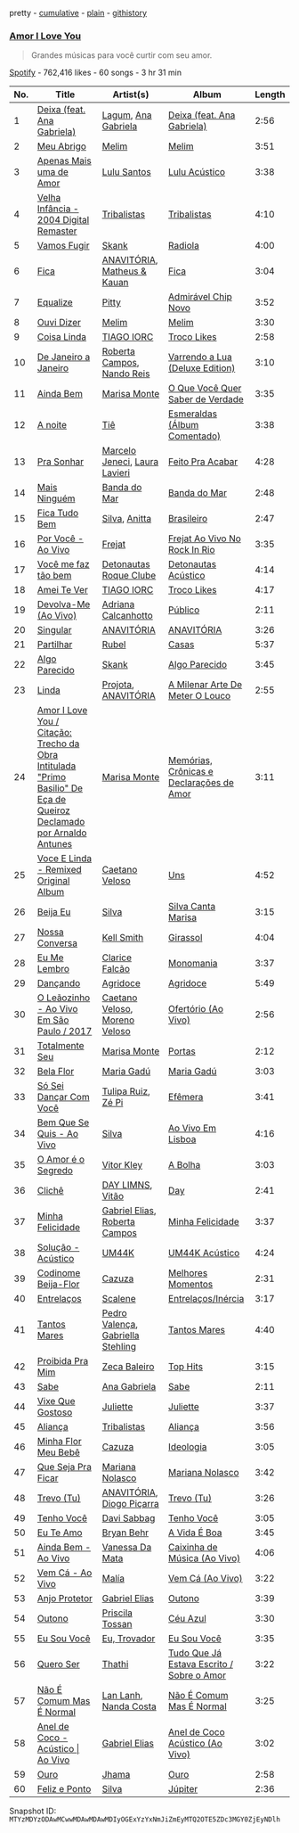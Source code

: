 pretty - [cumulative](/playlists/cumulative/37i9dQZF1DX3J5toT8HI72.md) - [plain](/playlists/plain/37i9dQZF1DX3J5toT8HI72) - [githistory](https://github.githistory.xyz/mackorone/spotify-playlist-archive/blob/main/playlists/plain/37i9dQZF1DX3J5toT8HI72)

### [Amor I Love You](https://open.spotify.com/playlist/37i9dQZF1DX3J5toT8HI72)

> Grandes músicas para você curtir com seu amor.

[Spotify](https://open.spotify.com/user/spotify) - 762,416 likes - 60 songs - 3 hr 31 min

| No. | Title | Artist(s) | Album | Length |
|---|---|---|---|---|
| 1 | [Deixa \(feat\. Ana Gabriela\)](https://open.spotify.com/track/3fLqmaO4vvZpFZSZy52VMp) | [Lagum](https://open.spotify.com/artist/5D56dZmhE9DgT01XixdHiD), [Ana Gabriela](https://open.spotify.com/artist/6a9WLQ5NsIV7U2qB16uFWD) | [Deixa \(feat\. Ana Gabriela\)](https://open.spotify.com/album/5y1vdBmkTHZNGCz5qswQzM) | 2:56 |
| 2 | [Meu Abrigo](https://open.spotify.com/track/5U28PY9MekLyCBYtLHGQpe) | [Melim](https://open.spotify.com/artist/6uYrXgVHctAJtIdSODcyLJ) | [Melim](https://open.spotify.com/album/5zj7hdfXIpN0OV2aFbk27J) | 3:51 |
| 3 | [Apenas Mais uma de Amor](https://open.spotify.com/track/6YNCE5qtrTa7YcnAOAEsDQ) | [Lulu Santos](https://open.spotify.com/artist/0A1oy7PC7fdzURgaLaWkL1) | [Lulu Acústico](https://open.spotify.com/album/14xCfgcBE9uCrwwR36NoVB) | 3:38 |
| 4 | [Velha Infância \- 2004 Digital Remaster](https://open.spotify.com/track/1mSxbLW7fKABfeY4lGpg0E) | [Tribalistas](https://open.spotify.com/artist/4laQz4PaKeh2Hu6QL6evVD) | [Tribalistas](https://open.spotify.com/album/1kNwLPweR4ieuoGvbm1kP1) | 4:10 |
| 5 | [Vamos Fugir](https://open.spotify.com/track/7dxK6RSoCWZcb5gobxs1h9) | [Skank](https://open.spotify.com/artist/4C4kpaAdp6aKSkguw40SsU) | [Radiola](https://open.spotify.com/album/6Gl3phBwyHvRtRAMQddCpe) | 4:00 |
| 6 | [Fica](https://open.spotify.com/track/3KK3nLgrRdycpnYxPDVfMV) | [ANAVITÓRIA](https://open.spotify.com/artist/1sPg5EHuQXTMElpZ4iUgXe), [Matheus & Kauan](https://open.spotify.com/artist/2Z0lRIqr997lIUiPtrpKCr) | [Fica](https://open.spotify.com/album/73LZa11pSpEYhaCCcIXAiZ) | 3:04 |
| 7 | [Equalize](https://open.spotify.com/track/2iUxWUv5TovjBmayOcWohB) | [Pitty](https://open.spotify.com/artist/2dmQ0vMD3THLMcz7DsvfaT) | [Admirável Chip Novo](https://open.spotify.com/album/6t9HEcqxPe5dsIlHyYwATK) | 3:52 |
| 8 | [Ouvi Dizer](https://open.spotify.com/track/1qCLx3nX25NuhfPjM5E1qV) | [Melim](https://open.spotify.com/artist/6uYrXgVHctAJtIdSODcyLJ) | [Melim](https://open.spotify.com/album/5zj7hdfXIpN0OV2aFbk27J) | 3:30 |
| 9 | [Coisa Linda](https://open.spotify.com/track/6o0rGxp5tdtX8cmqXwVIwE) | [TIAGO IORC](https://open.spotify.com/artist/4iWkwAVzssjb8XgxdoOL6M) | [Troco Likes](https://open.spotify.com/album/7pPgZtAzIIBd9rMk3s3MsH) | 2:58 |
| 10 | [De Janeiro a Janeiro](https://open.spotify.com/track/27Es7REkNYsWCMBoIbmwCW) | [Roberta Campos](https://open.spotify.com/artist/5CC2At3k0Xnyc5s9yHdyax), [Nando Reis](https://open.spotify.com/artist/7n1XMwvxPf10t4OX6h6Ufy) | [Varrendo a Lua \(Deluxe Edition\)](https://open.spotify.com/album/0cUBCO5cOvR80fKEDJ18TJ) | 3:10 |
| 11 | [Ainda Bem](https://open.spotify.com/track/43BCxznTSBLcXzu4lJ8KW5) | [Marisa Monte](https://open.spotify.com/artist/0rSTXALHu0EKAawPLBdODH) | [O Que Você Quer Saber de Verdade](https://open.spotify.com/album/0NW6Z4aNFiaj2pN83d1fyg) | 3:35 |
| 12 | [A noite](https://open.spotify.com/track/06XSmh92M0FIYNGC4Ss0CX) | [Tiê](https://open.spotify.com/artist/5rTjH3aABAmPM5B6DZebZ7) | [Esmeraldas \(Álbum Comentado\)](https://open.spotify.com/album/6EtAuxIwZCEuUZEqn2DwII) | 3:38 |
| 13 | [Pra Sonhar](https://open.spotify.com/track/2VJOJBlHlSzdsf1uBpReKe) | [Marcelo Jeneci](https://open.spotify.com/artist/21LI2q2QDyaNjyfXaWWTOE), [Laura Lavieri](https://open.spotify.com/artist/1TqENBMGiIRbO5A0Rhc0za) | [Feito Pra Acabar](https://open.spotify.com/album/2aD4bVWQ2RrPvpOHSV2nSO) | 4:28 |
| 14 | [Mais Ninguém](https://open.spotify.com/track/6uFwhB7gVs7ExCAfJD5BWg) | [Banda do Mar](https://open.spotify.com/artist/1Gu3ALcPEx3FFGAfAbqQvD) | [Banda do Mar](https://open.spotify.com/album/1Jlhl64iUyVxFgApbvyCS4) | 2:48 |
| 15 | [Fica Tudo Bem](https://open.spotify.com/track/0trB3R0YBk3vGrGm5YSUTv) | [Silva](https://open.spotify.com/artist/50sftj2oW2iBviA6RkTzsz), [Anitta](https://open.spotify.com/artist/7FNnA9vBm6EKceENgCGRMb) | [Brasileiro](https://open.spotify.com/album/6r0GYeEO1BddAuBD4eM4cq) | 2:47 |
| 16 | [Por Você \- Ao Vivo](https://open.spotify.com/track/4gqxE2PMdk6HvZKEqsQ8YE) | [Frejat](https://open.spotify.com/artist/3WVjDclrbHsxjxhiOqHdnw) | [Frejat Ao Vivo No Rock In Rio](https://open.spotify.com/album/6hSYXe2y8uYY62B3PCiq3T) | 3:35 |
| 17 | [Você me faz tão bem](https://open.spotify.com/track/656TZu3G6rnfK9m2Y0zR6g) | [Detonautas Roque Clube](https://open.spotify.com/artist/5AlUDdksfPP7l4Qm22MJA9) | [Detonautas Acústico](https://open.spotify.com/album/0wmqgQTtS74RuTwQeR2RL3) | 4:14 |
| 18 | [Amei Te Ver](https://open.spotify.com/track/4owo0j5bw45IqiHxsTzcd6) | [TIAGO IORC](https://open.spotify.com/artist/4iWkwAVzssjb8XgxdoOL6M) | [Troco Likes](https://open.spotify.com/album/7pPgZtAzIIBd9rMk3s3MsH) | 4:17 |
| 19 | [Devolva\-Me \(Ao Vivo\)](https://open.spotify.com/track/5sz2LrG6jY6u7U0g2k7kws) | [Adriana Calcanhotto](https://open.spotify.com/artist/72f733zGuCPEzCSLs9wOVi) | [Público](https://open.spotify.com/album/5rZSelFMehsRmVV0wBlqTR) | 2:11 |
| 20 | [Singular](https://open.spotify.com/track/2bwNhYxgQlkokiEn94eAYT) | [ANAVITÓRIA](https://open.spotify.com/artist/1sPg5EHuQXTMElpZ4iUgXe) | [ANAVITÓRIA](https://open.spotify.com/album/2UkBU2McOTulQ1Ki7OwDIw) | 3:26 |
| 21 | [Partilhar](https://open.spotify.com/track/3WVBQjDRoUUTJnWVaUUEHL) | [Rubel](https://open.spotify.com/artist/0slVGXBggrLglTLNKbeEyW) | [Casas](https://open.spotify.com/album/4srydLleGSH7OmLav3nCTX) | 5:37 |
| 22 | [Algo Parecido](https://open.spotify.com/track/1xd17oTRJ5sFIHySHLnad9) | [Skank](https://open.spotify.com/artist/4C4kpaAdp6aKSkguw40SsU) | [Algo Parecido](https://open.spotify.com/album/4xujhMVqrfeMvtt4SV8QIb) | 3:45 |
| 23 | [Linda](https://open.spotify.com/track/6wnCBT8ip4i9HRhM3HVk6d) | [Projota](https://open.spotify.com/artist/2zGf6lwQ9PxXdoeo5XXP2K), [ANAVITÓRIA](https://open.spotify.com/artist/1sPg5EHuQXTMElpZ4iUgXe) | [A Milenar Arte De Meter O Louco](https://open.spotify.com/album/2TsL9NFMTknpXO7P962oyj) | 2:55 |
| 24 | [Amor I Love You / Citação: Trecho da Obra Intitulada "Primo Basilio" De Eça de Queiroz Declamado por Arnaldo Antunes](https://open.spotify.com/track/5nwT95l5rMdQPaydjGh32q) | [Marisa Monte](https://open.spotify.com/artist/0rSTXALHu0EKAawPLBdODH) | [Memórias, Crônicas e Declarações de Amor](https://open.spotify.com/album/349Z96WB2lmLLATHQT2wyL) | 3:11 |
| 25 | [Voce E Linda \- Remixed Original Album](https://open.spotify.com/track/0hQbovQO5Cui5Imze8Q3oo) | [Caetano Veloso](https://open.spotify.com/artist/7HGNYPmbDrMkylWqeFCOIQ) | [Uns](https://open.spotify.com/album/4UOAwKUc79FtTSK6NmRFB3) | 4:52 |
| 26 | [Beija Eu](https://open.spotify.com/track/4LBupHhBSFZCXhPteUWWY3) | [Silva](https://open.spotify.com/artist/50sftj2oW2iBviA6RkTzsz) | [Silva Canta Marisa](https://open.spotify.com/album/0Us3ZgxlQGMYZLwiLmjoHz) | 3:15 |
| 27 | [Nossa Conversa](https://open.spotify.com/track/5LMD7LjRhnBrDiTUVja4nG) | [Kell Smith](https://open.spotify.com/artist/74WDLxBsm1TLxV6WVwD994) | [Girassol](https://open.spotify.com/album/4TBlkvzwaXXMidx4Y24Lda) | 4:04 |
| 28 | [Eu Me Lembro](https://open.spotify.com/track/3g2mIjzQJhOLcloOnJcZJe) | [Clarice Falcão](https://open.spotify.com/artist/1wFTlPjO7zRtvylmu5pm1d) | [Monomania](https://open.spotify.com/album/7HpyNnONRvryrDxanTrysA) | 3:37 |
| 29 | [Dançando](https://open.spotify.com/track/0QDXiLDkxOPlqwAsCCSggx) | [Agridoce](https://open.spotify.com/artist/4SyWhCnXrV0FDnGw1ISMJI) | [Agridoce](https://open.spotify.com/album/5OLjJ3js2XpdaDGBAk5X5x) | 5:49 |
| 30 | [O Leãozinho \- Ao Vivo Em São Paulo / 2017](https://open.spotify.com/track/3ejU8JMenktibKkNz9dPBL) | [Caetano Veloso](https://open.spotify.com/artist/7HGNYPmbDrMkylWqeFCOIQ), [Moreno Veloso](https://open.spotify.com/artist/57IX1XTNL4DPilyY5pQsaK) | [Ofertório \(Ao Vivo\)](https://open.spotify.com/album/3PlAbFQa9MEymxTgQC51wv) | 2:56 |
| 31 | [Totalmente Seu](https://open.spotify.com/track/2WxFuSpORAwJ1XNDeBMSg9) | [Marisa Monte](https://open.spotify.com/artist/0rSTXALHu0EKAawPLBdODH) | [Portas](https://open.spotify.com/album/3Aa9vN06FcpjOlytlAQP3A) | 2:12 |
| 32 | [Bela Flor](https://open.spotify.com/track/1hmDsnhtabIjJPur68pu5Z) | [Maria Gadú](https://open.spotify.com/artist/3uCu2WgyG0Iw50ylOYDSpH) | [Maria Gadú](https://open.spotify.com/album/60zdKaNDD0nMnM90ndtcGF) | 3:03 |
| 33 | [Só Sei Dançar Com Você](https://open.spotify.com/track/4IiviKTCCIJSYsWzxCpqsD) | [Tulipa Ruiz](https://open.spotify.com/artist/6OokCpvxnYv43WcFqejMLb), [Zé Pi](https://open.spotify.com/artist/1ZLHH9MsBSa70q6KcGzWNM) | [Efêmera](https://open.spotify.com/album/1SYkXi1CqOnutbLombhkrs) | 3:41 |
| 34 | [Bem Que Se Quis \- Ao Vivo](https://open.spotify.com/track/1nGI6ent4Eb8jmE4cnq3Gy) | [Silva](https://open.spotify.com/artist/50sftj2oW2iBviA6RkTzsz) | [Ao Vivo Em Lisboa](https://open.spotify.com/album/6FQczUJwjqNAjBVTnwsn0k) | 4:16 |
| 35 | [O Amor é o Segredo](https://open.spotify.com/track/7tOXo8dzQYKgWHWB9nxBVg) | [Vitor Kley](https://open.spotify.com/artist/4FGcERJWMg8ENOLixwF71U) | [A Bolha](https://open.spotify.com/album/26Tbxt6xagipSQItYUBCeE) | 3:03 |
| 36 | [Clichê](https://open.spotify.com/track/4eK0Z2KoqIvsyg0gbuZOvg) | [DAY LIMNS](https://open.spotify.com/artist/1x1qM3ZqHhJOn11m42svnc), [Vitão](https://open.spotify.com/artist/06lnOkY99sXVW44Y0M4BDP) | [Day](https://open.spotify.com/album/1H9uCuBYQzu2n5j0i728YF) | 2:41 |
| 37 | [Minha Felicidade](https://open.spotify.com/track/3vKTQ4R6ZZ9re7XIedJ5PQ) | [Gabriel Elias](https://open.spotify.com/artist/5M06IyTZgyRlWeNjazqsZK), [Roberta Campos](https://open.spotify.com/artist/5CC2At3k0Xnyc5s9yHdyax) | [Minha Felicidade](https://open.spotify.com/album/7kTQATXuDnYuis6WSYZEn5) | 3:37 |
| 38 | [Solução \- Acústico](https://open.spotify.com/track/2iO6rLYnDiMJqioCefh395) | [UM44K](https://open.spotify.com/artist/3zhKxZr516VdNDa8v3oft2) | [UM44K Acústico](https://open.spotify.com/album/1ZhPU7ZlUoaGbvzvnuTxXh) | 4:24 |
| 39 | [Codinome Beija\-Flor](https://open.spotify.com/track/2jERD2u9uoC7gGNQ0LbCrI) | [Cazuza](https://open.spotify.com/artist/1PwOU6fFbmaGkK3wkbb8fU) | [Melhores Momentos](https://open.spotify.com/album/2jGyiRzQpIUs4ZATSHzUVa) | 2:31 |
| 40 | [Entrelaços](https://open.spotify.com/track/7G8g5eNiXRtM96YAQ09Nsl) | [Scalene](https://open.spotify.com/artist/4PTd1rpXV7XDffOuLY7M0z) | [Entrelaços/Inércia](https://open.spotify.com/album/0IiOAGrdsbhSZfxaHtFXgi) | 3:17 |
| 41 | [Tantos Mares](https://open.spotify.com/track/4vYGUUbIubTOupFsDsV4Ct) | [Pedro Valença](https://open.spotify.com/artist/2fBxIdkeMcxcjtBlPuWZl7), [Gabriella Stehling](https://open.spotify.com/artist/4SEBf4y5A67ua6LjLHvJwZ) | [Tantos Mares](https://open.spotify.com/album/18fvdisM9gH3ZWH6ETAGBd) | 4:40 |
| 42 | [Proibida Pra Mim](https://open.spotify.com/track/0Cro1lolgliyLKxGptK6RZ) | [Zeca Baleiro](https://open.spotify.com/artist/7LunbFWIm3RPQpywjOSSd8) | [Top Hits](https://open.spotify.com/album/1QKWvjU1m1Eh2CJ2TsiPE8) | 3:15 |
| 43 | [Sabe](https://open.spotify.com/track/2PTyjGy10dTbYGYxzc3O1U) | [Ana Gabriela](https://open.spotify.com/artist/6a9WLQ5NsIV7U2qB16uFWD) | [Sabe](https://open.spotify.com/album/6xZFZZfrItujSQlRbfOvqN) | 2:11 |
| 44 | [Vixe Que Gostoso](https://open.spotify.com/track/2JMOMpspSaGua3VK2EFcGZ) | [Juliette](https://open.spotify.com/artist/5coW9ioCpvEYGx4v1nvWec) | [Juliette](https://open.spotify.com/album/2QGcICCnguCa8ovMHUMs3q) | 3:37 |
| 45 | [Aliança](https://open.spotify.com/track/1eFlkymohjGtRnnYGabg8s) | [Tribalistas](https://open.spotify.com/artist/4laQz4PaKeh2Hu6QL6evVD) | [Aliança](https://open.spotify.com/album/7HuXR9KhA5SRybSQoTYLnM) | 3:56 |
| 46 | [Minha Flor Meu Bebê](https://open.spotify.com/track/2xQIYPF3nQEEQFie7IfyqB) | [Cazuza](https://open.spotify.com/artist/1PwOU6fFbmaGkK3wkbb8fU) | [Ideologia](https://open.spotify.com/album/0EeQ43GyKU8pVTULAlx5be) | 3:05 |
| 47 | [Que Seja Pra Ficar](https://open.spotify.com/track/5QQQUig8yIgWG1Yyd3PcmZ) | [Mariana Nolasco](https://open.spotify.com/artist/2DMXwm5MCyjDIQ7W3Zh7EH) | [Mariana Nolasco](https://open.spotify.com/album/6OjzwQGhOxJneIOaltnuSr) | 3:42 |
| 48 | [Trevo \(Tu\)](https://open.spotify.com/track/5q4JsfI9AB24MvocER0uOF) | [ANAVITÓRIA](https://open.spotify.com/artist/1sPg5EHuQXTMElpZ4iUgXe), [Diogo Piçarra](https://open.spotify.com/artist/3tOS3iTJSHwowFPRdR4Wsf) | [Trevo \(Tu\)](https://open.spotify.com/album/3aiwd8AMyeYlkhhbfRwkJ4) | 3:26 |
| 49 | [Tenho Você](https://open.spotify.com/track/2FJrDD1ZvsUg9klCy4LjCj) | [Davi Sabbag](https://open.spotify.com/artist/5XqH779LPE3MY0wFSg9JY8) | [Tenho Você](https://open.spotify.com/album/29PFiWp9zAiwoiIx4gyApm) | 3:05 |
| 50 | [Eu Te Amo](https://open.spotify.com/track/5oXihYXwoWrwJJyPrQF2k1) | [Bryan Behr](https://open.spotify.com/artist/1nbIxJpSdhe1dzImxd8WfF) | [A Vida É Boa](https://open.spotify.com/album/24jHOtYr4QloZTAQSTJgTO) | 3:45 |
| 51 | [Ainda Bem \- Ao Vivo](https://open.spotify.com/track/2hF5LOXCtxjF3WOG2GUAry) | [Vanessa Da Mata](https://open.spotify.com/artist/57pVvBwa3ZCR9LsVlkLXj7) | [Caixinha de Música \(Ao Vivo\)](https://open.spotify.com/album/2ppwsXjEr8ivDNpZdcZS5b) | 4:06 |
| 52 | [Vem Cá \- Ao Vivo](https://open.spotify.com/track/0EsFrHIUYEJmMDHPbMOb96) | [Malía](https://open.spotify.com/artist/06Ta0NqRjBW6qubwdyeb9u) | [Vem Cá \(Ao Vivo\)](https://open.spotify.com/album/4n3V55qm74LHzn5JTH6pLN) | 3:22 |
| 53 | [Anjo Protetor](https://open.spotify.com/track/3VdeZzowGusdGH9YbNX5fu) | [Gabriel Elias](https://open.spotify.com/artist/5M06IyTZgyRlWeNjazqsZK) | [Outono](https://open.spotify.com/album/2V6U3S4sRuT69AiLFgKU3y) | 3:39 |
| 54 | [Outono](https://open.spotify.com/track/30i1uYhaut3vanP6wM4AFh) | [Priscila Tossan](https://open.spotify.com/artist/4EZLWNKsB2l3Lm6vqJDFoA) | [Céu Azul](https://open.spotify.com/album/77r7XnNrwge6RH38NUVOvY) | 3:30 |
| 55 | [Eu Sou Você](https://open.spotify.com/track/1S5xxCLAVai7U3iNn4GztE) | [Eu, Trovador](https://open.spotify.com/artist/5UoJcZMaNYTNDVwKyEJi88) | [Eu Sou Você](https://open.spotify.com/album/7mdQkEIU6pBlz9y9E9lEX1) | 3:35 |
| 56 | [Quero Ser](https://open.spotify.com/track/60KcgPqMPtRlM9KB5AIIwh) | [Thathi](https://open.spotify.com/artist/4Q3MIgxByb0Iz264mvcmUn) | [Tudo Que Já Estava Escrito / Sobre o Amor](https://open.spotify.com/album/2BZO5nCdJ293rmtyBZWhb7) | 3:22 |
| 57 | [Não É Comum Mas É Normal](https://open.spotify.com/track/3qK4cPOkKJ00tAWeFBFMXm) | [Lan Lanh](https://open.spotify.com/artist/7uPgOaM3jjmkwuua1RgZHg), [Nanda Costa](https://open.spotify.com/artist/1zWJTFpRoMlT21OaXniRsb) | [Não É Comum Mas É Normal](https://open.spotify.com/album/2BLOshVN7dKtfMzA89mQhH) | 3:25 |
| 58 | [Anel de Coco \- Acústico \| Ao Vivo](https://open.spotify.com/track/7LuLv35fgBvI0FkzxT9r3l) | [Gabriel Elias](https://open.spotify.com/artist/5M06IyTZgyRlWeNjazqsZK) | [Anel de Coco Acústico \(Ao Vivo\)](https://open.spotify.com/album/1F3sVbUnq8vA3IR4154jI8) | 3:02 |
| 59 | [Ouro](https://open.spotify.com/track/6QcHZSh7EV7EvhUnovI1Bw) | [Jhama](https://open.spotify.com/artist/5mXYWM38dlAs01e3XQEtma) | [Ouro](https://open.spotify.com/album/3crtjM7DJVNSvXfn2v65Lq) | 2:58 |
| 60 | [Feliz e Ponto](https://open.spotify.com/track/1QYmLRM57ZQtI4XF7sELDe) | [Silva](https://open.spotify.com/artist/50sftj2oW2iBviA6RkTzsz) | [Júpiter](https://open.spotify.com/album/7h6xV3HFFEltOSwr0e6mzn) | 2:36 |

Snapshot ID: `MTYzMDYzODAwMCwwMDAwMDAwMDIyOGExYzYxNmJiZmEyMTQ2OTE5ZDc3MGY0ZjEyNDlh`
